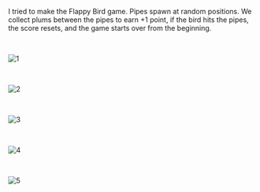 I tried to make the Flappy Bird game. Pipes spawn at random positions. We collect plums between the pipes to earn +1 point, if the bird hits the pipes, the score resets, and the game starts over from the beginning.

<br />

![1](https://github.com/alidemirkan/FlappyBird/assets/141653616/73bb2a5f-b1d6-403b-b901-bf860dfdb6de)

<br />

![2](https://github.com/alidemirkan/FlappyBird/assets/141653616/366de745-68da-4df6-bd6f-43745f93c7a6)

<br />

![3](https://github.com/alidemirkan/FlappyBird/assets/141653616/28e2f1b8-cf3d-4976-a673-2af085486c33)

<br />

![4](https://github.com/alidemirkan/FlappyBird/assets/141653616/28b59197-7fab-438b-8c46-2f0371fb1c9f)

<br />

![5](https://github.com/alidemirkan/FlappyBird/assets/141653616/60f173ec-2d4e-4f5e-b3a4-7c829687040e)
